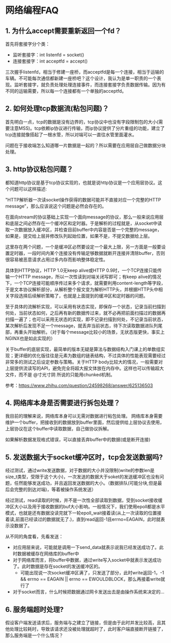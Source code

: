 # 网络编程FAQ

## 1. 为什么accept需要重新返回一个fd？
首先将套接字分个类：

- 监听套接字：int listenfd = socket()
- 连接套接字：int acceptfd = accept()

三次握手listenfd，相当于修建一座桥，而acceptfd是每一个连接，相当于运输的车辆。不可能每次通信都新建一座桥吧？这个设计，我认为是单一职责的一个表现。监听套接字，就负责处理处理连接事件，而连接套接字负责数据传输。因为有不同的运输需要，所以每一个连接都有一个单独的acceptfd。

## 2. 如何处理tcp数据流(粘包问题)？
首先明白一点，tcp的数据是没有边界的，tcp协议中也没有字段限制包的大小(需要注意MSS)。tcp依赖ip协议进行传输，而ip协议提供了分片重组的功能，建立了tcp连接就像搭起了一根水管，所以对端可以一直往水管里面灌水。

问题在于接收端怎么知道哪一片数据是一起的？所以需要在应用层自己做数据分块处理。

## 3. http协议粘包问题？
都知道http协议是基于tcp协议实现的，也就是说http协议是一个应用层协议。这个问题可以这样描述:

"HTTP解析器一次读socket操作获得的数据可能并不直接对应一个完整的HTTP message”，那么应该说这个问题是必然会存在的。

在面向stream的协议基础上实现一个面向message的协议，那么一般来说应用层和底层之间必然存在一个缓冲区和定时器。于是解析的过程就是，从socket中读取一次数据放入缓冲区，并检查目前buffer中内容是否是一个完整的message，如果是，提交给上层并修改队列起始位置，如果不是，不提交数据给上层。

这里存在两个问题，一个是缓冲区必然要设定一个最大上限，另一方面是一般要设置定时器，一段时间内某个连接没有传输足够数据就断开连接并清除buffer，否则很容易被恶意请求占用过多内存而影响整体稳定性。

具体到HTTP协议，HTTP 1.0无keep alive或HTTP 0.9时，一个TCP连接只能传输一个HTTP message，所以一次性读到对端关闭写即可；有keep alive的情况下，一个TCP连接可能顺序传过来多个请求，就需要利用content-length等字段，于是文本协议解析部分，从解析整个报文变为解析HTTP头，并根据HTTP头中相关字段选择后续解析策略了，也就是上面提到的缓冲区和定时器的问题。

至于具体的流解析实现，可以采用有状态实现，即保存一个状态，记录当前扫描到何处，当前状态如何，之后再有新的数据传过来，就不必再把前面扫描过的数据再扫描一遍了；也可以采用无状态的实现，即不记录扫描到何处，不记录当前状态，某次解析后发现不足一个message，就丢弃当前状态，待下次读取数据进队列尾部，再重头开始解析。（对于每个message比较小的场景，无状态版更快，事实上NGINX也是如此实现的）

关于buffer的底层实现，最简单的版本无疑是算法与数据结构入门课上的单数组实现；更详细的优化版往往是元素为数组的链表结构，不过具体的性能表现需要经过非常多的测试之后设定参数与策略。关于HTTP body比较大的情况，一般需要对上层提供流读写的API，避免完全将超大报文体放在内存中。这样也可以传输超大文件，而不是 @寸光寸阴 所说的只能用chunked机制。

参考：https://www.zhihu.com/question/24598268/answer/625136503

## 4. 网络库本身是否需要进行拆包处理？
我目前的理解来说，网络库本身可以无需对数据进行粘包处理。
网络库本身需要维护一个buffer，把接收到的数据放到buffer里面，然后提供给上层协议去使用，上层协议在这个buffer中读取数据，自己做协议拆解。

如果解析数据发现格式错误，可以直接丢弃buffer中的数据(或是断开连接)


## 5. 发送数据大于socket缓冲区时，tcp会发送数据吗?
经过测试，通过write发送数据，对于数据的大小并没限制(write的参数len是size_t类型，受限于这个大小)，一次发送的数据大于soket的发送缓冲区也没有问题，任然能够发送成功，并且返回发送数据的大小。（数据排队(可能分块,但是最后会完整的到达对端)，等着被操作系统发送）

经过测试，read读取的时候，并不是一次性全部读取到数据，受到socket接收缓冲区大小以及用于接收数据的buf大小影响。一般情况下，我们使用epoll都是水平模式，也就是还有数据没读完就下一轮epoll_wait接着读(从上一次读取的位置接着读,前面已经读过的数据就无了.)，直到read返回-1且errno=EAGAIN，此时就表示没数据了。


从不同的角度看，先看发送：
- 对应用层来说，可能就是调用一下send_data就表示说我已经发送成功了。此时数据被缓存在网络库的buffer中
- 对于网络库而言，将buffer中数据，通过write写入socket中就表示发送成功了。此时数据是存在socket的发送缓冲区的。
    - 可能出现说一次socket缓冲区满了，只发送了部分，此时write返回-1，-1 && errno == EAGAIN || errno == EWOULDBLOCK，那么再接着write就行了
- 对于socket而言，什么时候把数据通过网卡发送出去是由操作系统来决定的...

## 6. 服务端超时处理?

假设客户端发送请求后，服务端与之建立了链接，但是由于此时并发比较高，且其他处理比较耗时，导致该请求还没被处理就超时了，此时客户端直接断开链接了，那么服务端是一个什么情况？

